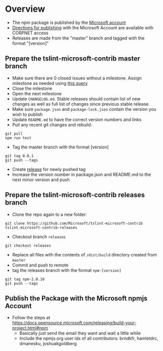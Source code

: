 # Overview

* The npm package is published by the [Microsoft account](https://www.npmjs.com/~microsoft)
* [Directions for publishing](https://opensourcehub.microsoft.com/articles/how-to-publish-npm-package) with the Microsoft Account are available with CORPNET access
* Releases are made from the "master" branch and tagged with the format "[version]"

## Prepare the tslint-microsoft-contrib master branch

* Make sure there are 0 closed issues without a milestone. Assign milestone as needed using [this query](https://github.com/Microsoft/tslint-microsoft-contrib/issues?q=no%3Amilestone%20is%3Aclosed%20)
* Close the milestone
* Open the next milestone
* Update `CHANGELOG.md`. Stable releases should contain list of new changes as well as full list of changes since previous stable release.
* Make sure `package.json` and `package-lock.json` contain the version you wish to publish
* Update `README.md` to have the correct version numbers and links
* Pull any recent git changes and rebuild:

```shell
git pull
npm run test
```

* Tag the master branch with the format [version]

```shell
git tag 0.0.1
git push --tags
```

* Create [release](https://github.com/Microsoft/tslint-microsoft-contrib/releases) for newly pushed tag
* Increase the version number in package.json and README.md to the next minor version and push

## Prepare the tslint-microsoft-contrib releases branch

* Clone the repo again to a new folder:

```shell
git clone https://github.com/Microsoft/tslint-microsoft-contrib tslint-microsoft-contrib-releases
```

* Checkout branch `releases`

```shell
git checkout releases
```

* Replace all files with the contents of `/dist/build` directory created from `master`
* Commit and push to remote
* tag the releases branch with the format `npm-[version]`

```shell
git tag npm-2.0.10
git push --tags
```

## Publish the Package with the Microsoft npmjs Account

* Follow the steps at https://docs.opensource.microsoft.com/releasing/build-your-project.html#npm
  * Basically just send the email they want and wait a little while
  * Include the npmjs.org user ids of all contributors: brndkfr, hamletdrc, dmanesku, joshuakgoldberg